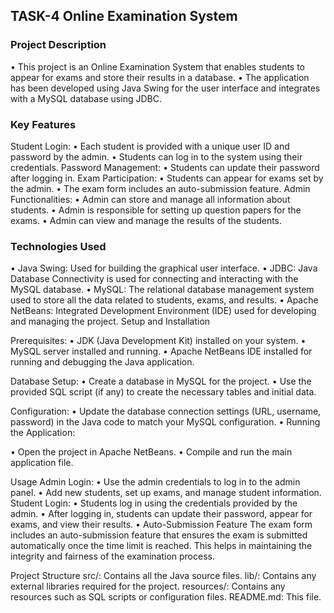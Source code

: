 <H2>TASK-4 Online Examination System</H2>
 
<h3>Project Description</h3>
 • This project is an Online Examination System that enables students to appear for exams and store their results in a database. 
 • The application has been developed using Java Swing for the user interface and integrates with a MySQL database using JDBC.
<h3>Key Features</h3>
Student Login:
 • Each student is provided with a unique user ID and password by the admin.
 • Students can log in to the system using their credentials.
Password Management:
• Students can update their password after logging in.
Exam Participation:
• Students can appear for exams set by the admin.
• The exam form includes an auto-submission feature.
Admin Functionalities:
• Admin can store and manage all information about students.
• Admin is responsible for setting up question papers for the exams.
• Admin can view and manage the results of the students.
<h3>Technologies Used</h3>
• Java Swing: Used for building the graphical user interface.
• JDBC: Java Database Connectivity is used for connecting and interacting with the MySQL database.
• MySQL: The relational database management system used to store all the data related to students, exams, and results.
• Apache NetBeans: Integrated Development Environment (IDE) used for developing and managing the project.
Setup and Installation

Prerequisites:
• JDK (Java Development Kit) installed on your system.
• MySQL server installed and running.
• Apache NetBeans IDE installed for running and debugging the Java application.

Database Setup:
• Create a database in MySQL for the project.
• Use the provided SQL script (if any) to create the necessary tables and initial data.

Configuration:
• Update the database connection settings (URL, username, password) in the Java code to match your MySQL configuration.
• Running the Application:

• Open the project in Apache NetBeans.
• Compile and run the main application file.

Usage
Admin Login:
• Use the admin credentials to log in to the admin panel.
• Add new students, set up exams, and manage student information.
Student Login:
• Students log in using the credentials provided by the admin.
• After logging in, students can update their password, appear for exams, and view their results.
• Auto-Submission Feature
The exam form includes an auto-submission feature that ensures the exam is submitted automatically once the time limit is reached. 
This helps in maintaining the integrity and fairness of the examination process.

Project Structure
src/: Contains all the Java source files.
lib/: Contains any external libraries required for the project.
resources/: Contains any resources such as SQL scripts or configuration files.
README.md: This file.

